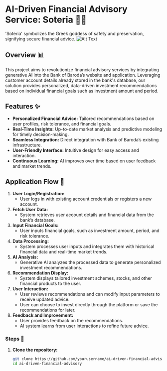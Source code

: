 # AI-Driven Financial Advisory Service: Soteria 🏦🔮
'Soteria' symbolizes the Greek goddess of safety and preservation, signifying secure financial advice.
![Alt Text](https://cdn.w3villa.com/assets/374/original/Artificial_Intelligence_for_Banking_and_Finance.jpg)


## Overview 📊
This project aims to revolutionize financial advisory services by integrating generative AI into the Bank of Baroda’s website and application. Leveraging customer account details already stored in the bank's database, our solution provides personalized, data-driven investment recommendations based on individual financial goals such as investment amount and period.

## Features ✨
- **Personalized Financial Advice:** Tailored recommendations based on user profiles, risk tolerance, and financial goals.
- **Real-Time Insights:** Up-to-date market analysis and predictive modeling for timely decision-making.
- **Seamless Integration:** Direct integration with Bank of Baroda’s existing infrastructure.
- **User-Friendly Interface:** Intuitive design for easy access and interaction.
- **Continuous Learning:** AI improves over time based on user feedback and market trends.

## Application Flow 🔄
1. **User Login/Registration:**
   - User logs in with existing account credentials or registers a new account.
2. **Fetch User Data:**
   - System retrieves user account details and financial data from the bank’s database.
3. **Input Financial Goals:**
   - User inputs financial goals, such as investment amount, period, and risk tolerance.
4. **Data Processing:**
   - System processes user inputs and integrates them with historical financial data and real-time market trends.
5. **AI Analysis:**
   - Generative AI analyzes the processed data to generate personalized investment recommendations.
6. **Recommendation Display:**
   - System displays tailored investment schemes, stocks, and other financial products to the user.
7. **User Interaction:**
   - User reviews recommendations and can modify input parameters to receive updated advice.
   - User can choose to invest directly through the platform or save the recommendations for later.
8. **Feedback and Improvement:**
   - User provides feedback on the recommendations.
   - AI system learns from user interactions to refine future advice.
    
### Steps 🚀
1. **Clone the repository:**
   ```bash
   git clone https://github.com/yourusername/ai-driven-financial-advisory.git
   cd ai-driven-financial-advisory
